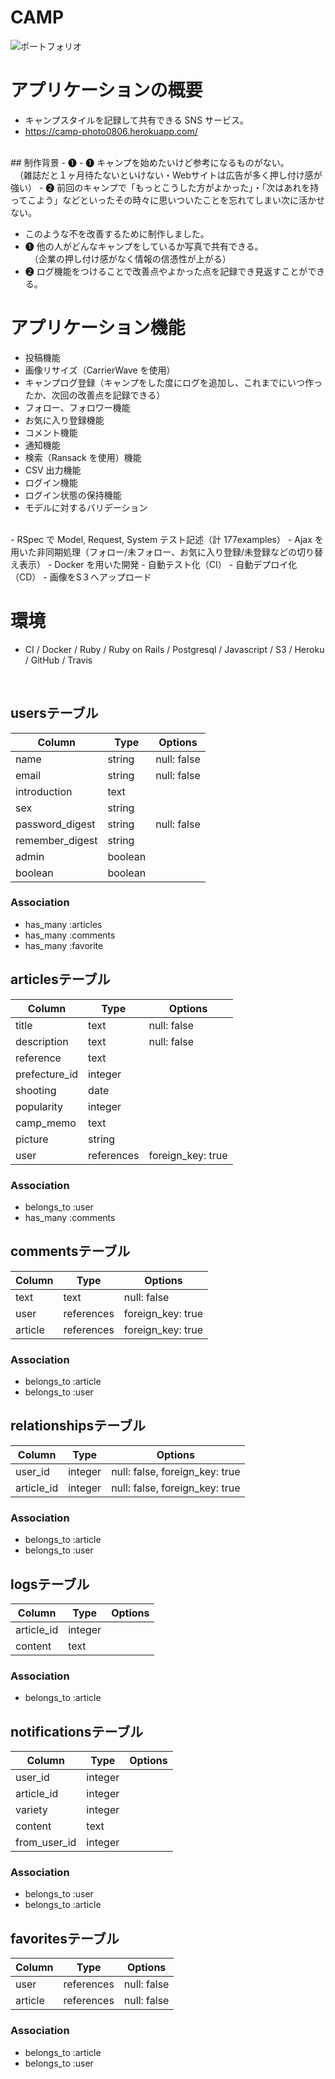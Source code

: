 # CAMP
![ポートフォリオ](https://user-images.githubusercontent.com/60598010/90415214-c11c1180-e0eb-11ea-91e3-c7595aa23e5d.jpg)
<br>

# アプリケーションの概要

- キャンプスタイルを記録して共有できる SNS サービス。
- https://camp-photo0806.herokuapp.com/
<br>
## 制作背景
- ❶
- ❶ キャンプを始めたいけど参考になるものがない。<br>
　（雑誌だと１ヶ月待たないといけない・Webサイトは広告が多く押し付け感が強い）
- ❷ 前回のキャンプで「もっとこうした方がよかった」・「次はあれを持ってこよう」などといったその時々に思いついたことを忘れてしまい次に活かせない。

- このような不を改善するために制作しました。
- ❶ 他の人がどんなキャンプをしているか写真で共有できる。<br>
　（企業の押し付け感がなく情報の信憑性が上がる）
- ❷ ログ機能をつけることで改善点やよかった点を記録でき見返すことができる。

# アプリケーション機能

- 投稿機能
- 画像リサイズ（CarrierWave を使用）
- キャンプログ登録（キャンプをした度にログを追加し、これまでにいつ作ったか、次回の改善点を記録できる）
- フォロー、フォロワー機能
- お気に入り登録機能
- コメント機能
- 通知機能
- 検索（Ransack を使用）機能
- CSV 出力機能
- ログイン機能
- ログイン状態の保持機能
- モデルに対するバリデーション
<br>
- RSpec で Model, Request, System テスト記述（計 177examples）
- Ajax を用いた非同期処理（フォロー/未フォロー、お気に入り登録/未登録などの切り替え表示）
- Docker を用いた開発
- 自動テスト化（CI）
- 自動デプロイ化（CD）
- 画像をS３へアップロード
<br>

# 環境

- CI / Docker / Ruby / Ruby on Rails / Postgresql / Javascript / S3 / Heroku / GitHub / Travis
<br>

## usersテーブル
|Column|Type|Options|
|------|----|-------|
|name|string|null: false|
|email|string|null: false|
|introduction|text||
|sex|string||
|password_digest|string|null: false|
|remember_digest|string||
|admin|boolean||
|boolean|boolean||
### Association
- has_many :articles
- has_many :comments
- has_many :favorite


## articlesテーブル
|Column|Type|Options|
|------|----|-------|
|title|text|null: false|
|description|text|null: false|
|reference|text||
|prefecture_id|integer||
|shooting|date||
|popularity|integer||
|camp_memo|text||
|picture|string||
|user|references|foreign_key: true|
### Association
- belongs_to :user
- has_many :comments

## commentsテーブル
|Column|Type|Options|
|------|----|-------|
|text|text|null: false|
|user|references|foreign_key: true|
|article|references|foreign_key: true|
### Association
- belongs_to :article
- belongs_to :user

## relationshipsテーブル
|Column|Type|Options|
|------|----|-------|
|user_id|integer|null: false, foreign_key: true|
|article_id|integer|null: false, foreign_key: true|
### Association
- belongs_to :article
- belongs_to :user

## logsテーブル
|Column|Type|Options|
|------|----|-------|
|article_id|integer||
|content|text||
### Association
- belongs_to :article


## notificationsテーブル
|Column|Type|Options|
|------|----|-------|
|user_id|integer||
|article_id|integer||
|variety|integer||
|content|text||
|from_user_id|integer||
### Association
- belongs_to :user
- belongs_to :article

## favoritesテーブル
|Column|Type|Options|
|------|----|-------|
|user|references|null: false|
|article|references|null: false|
### Association
- belongs_to :article
- belongs_to :user
